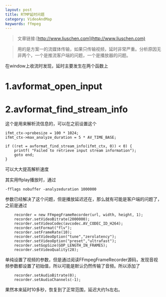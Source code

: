 ```yaml
---
layout: post
title: RTMP延时问题
category: VideoAndMap
keywords: ffmpeg
---
```



>文章链接:[http://www.liuschen.com](http://www.liuschen.com)

>用的是方案一的流媒体传输，如果只传输视频，延时非常严重。分析原因无非两个，一个是推流客户端的问题，一个是播放器的问题。

在window上收流时发现，延时主要发生在两个函数上

# 1.avformat_open_input


# 2.avformat_find_stream_info

这个是用来解析流信息的，可以在之前设置这个

	ifmt_ctx->probesize = 100 * 1024;
	ifmt_ctx->max_analyze_duration = 5 * AV_TIME_BASE;

	if ((ret = avformat_find_stream_info(ifmt_ctx, 0)) < 0) {
		printf( "Failed to retrieve input stream information");
		goto end;
	}

可以大大提高解析速度

其实用ffplay播放时，通过

	-fflags nobuffer -analyzeduration 1000000

参数已经解决了这个问题，但是播放延迟还在，那么就有可能是客户端的问题了，之前是通过

		recorder = new FFmpegFrameRecorder(url, width, height, 1);
        recorder.setVideoBitrate(2000000);
        recorder.setVideoCodec(avcodec.AV_CODEC_ID_H264);
        recorder.setFormat("flv");
        recorder.setFrameRate(10);
        recorder.setVideoOption("tune","zerolatency");
        recorder.setVideoOption("preset","ultrafast");
        recorder.setGopSize(GOP_LENGTH_IN_FRAMES);
        recorder.setVideoQuality(28);

单纯设置了视频的参数，但是通过阅读FFmpegFrameRecorder源码，发现音视频参数都设置了初始值，所以可能是默认仍然传输了音频。所以添加了

        recorder.setAudioBitrate(0);
        recorder.setAudioChannels(-1);

果然本来延时10多秒，恢复到了正常范围，延迟大约1s左右。



